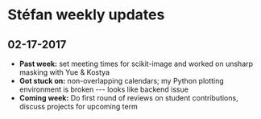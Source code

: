 # Stéfan weekly updates

## 02-17-2017

- **Past week:** set meeting times for scikit-image and worked on unsharp masking
  with Yue & Kostya
- **Got stuck on:** non-overlapping calendars; my Python plotting environment is
  broken --- looks like backend issue
- **Coming week:** Do first round of reviews on student contributions, discuss
  projects for upcoming term

